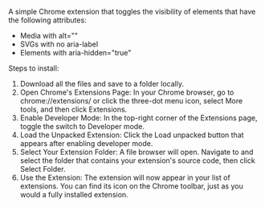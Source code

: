 A simple Chrome extension that toggles the visibility of elements that have the following attributes:
- Media with alt=""
- SVGs with no aria-label
- Elements with aria-hidden="true"

Steps to install:
1. Download all the files and save to a folder locally.
2. Open Chrome's Extensions Page:
In your Chrome browser, go to chrome://extensions/ or click the three-dot menu icon, select More tools, and then click Extensions. 
3. Enable Developer Mode:
In the top-right corner of the Extensions page, toggle the switch to Developer mode. 
4. Load the Unpacked Extension:
Click the Load unpacked button that appears after enabling developer mode. 
5. Select Your Extension Folder:
A file browser will open. Navigate to and select the folder that contains your extension's source code, then click Select Folder. 
6. Use the Extension:
The extension will now appear in your list of extensions. You can find its icon on the Chrome toolbar, just as you would a fully installed extension. 
